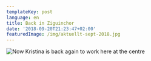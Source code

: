 ```yaml
---
templateKey: post
language: en
title: Back in Ziguinchor
date: '2018-09-20T21:23:47+02:00'
featuredImage: /img/aktuellt-sept-2018.jpg
---
```

![Now Kristina is back again to work here at the centre](/img/aktuellt-sept-2018.jpg)
